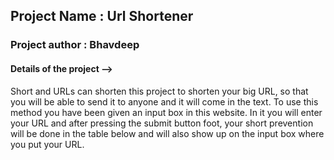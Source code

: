 ## Project Name : Url Shortener
### Project author : Bhavdeep
 
#### Details of the project -->



Short and URLs can shorten this project to shorten your big URL, so that you will be able to send it to anyone and it will come in the text. To use this method you have been given an input box in this website. In it you will enter your URL and after pressing the submit button foot, your short prevention will be done in the table below and will also show up on the input box where you put your URL.